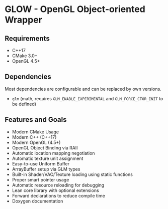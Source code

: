 # GLOW - OpenGL Object-oriented Wrapper

## Requirements

* C++17
* CMake 3.0+
* OpenGL 4.5+

## Dependencies

Most dependencies are configurable and can be replaced by own versions.

* `glm` (math, requires `GLM_ENABLE_EXPERIMENTAL` and `GLM_FORCE_CTOR_INIT` to be defined)

## Features and Goals

* Modern CMake Usage
* Modern C++ (C++17)
* Modern OpenGL (4.5+)
* OpenGL Object Binding via RAII
* Automatic location mapping negotiation
* Automatic texture unit assignment
* Easy-to-use Uniform Buffer
* ArrayBuffer setup via GLM types
* Built-in Shader/VAO/Texture loading using static functions
* Proper smart pointer usage
* Automatic resource reloading for debugging
* Lean core library with optional extensions
* Forward declarations to reduce compile time
* Doxygen documentation
